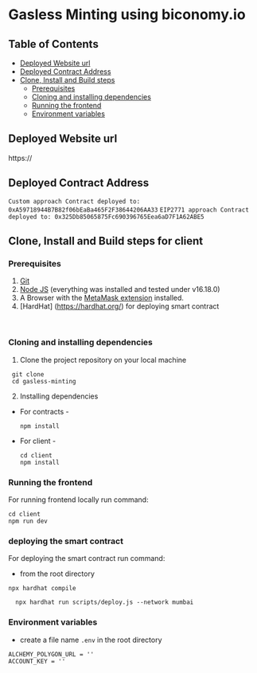 # Gasless Minting using biconomy.io

## Table of Contents
- [Deployed Website url](#deployed-website-url)
- [Deployed Contract Address](#deployed-contract-address)
- [Clone, Install and Build steps](#clone-install-and-build-steps)
  - [Prerequisites](#prerequisites)
  - [Cloning and installing dependencies](#cloning-and-installing-dependencies)
  - [Running the frontend](#running-the-frontend)
  - [Environment variables](#environment-variables)

## Deployed Website url

https://

## Deployed Contract Address

`Custom approach Contract deployed to: 0xA59718944B7B82f06bEaBa465F2F38644206AA33`
`EIP2771 approach Contract deployed to: 0x325Db85065875Fc690396765Eea6aD7F1A62ABE5`

## Clone, Install and Build steps for client

### Prerequisites

1. [Git](https://git-scm.com/)
2. [Node JS](https://nodejs.org/en/) (everything was installed and tested under v16.18.0)
3. A Browser with the [MetaMask extension](https://metamask.io/) installed.
4. [HardHat] (https://hardhat.org/) for deploying smart contract
<br>

### Cloning and installing dependencies

1. Clone the project repository on your local machine

```
 git clone 
 cd gasless-minting
```

2. Installing dependencies

-   For contracts -
    ```
    npm install
    ```
-   For client -
    ```
    cd client
    npm install
    ```

### Running the frontend

For running frontend locally run command:

```
cd client
npm run dev
```
### deploying the smart contract

For deploying  the smart contract  run command:

- from the root directory

```
npx hardhat compile
```

```
  npx hardhat run scripts/deploy.js --network mumbai
```

### Environment variables

- create a file name ```.env``` in the root directory

```
ALCHEMY_POLYGON_URL = ''
ACCOUNT_KEY = ''
```
